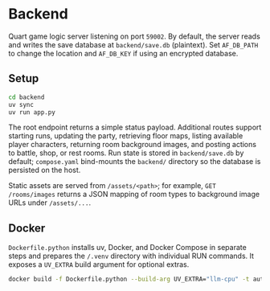 # Backend

Quart game logic server listening on port `59002`. By default, the server reads
and writes the save database at `backend/save.db` (plaintext). Set `AF_DB_PATH`
to change the location and `AF_DB_KEY` if using an encrypted database.

## Setup

```bash
cd backend
uv sync
uv run app.py
```

The root endpoint returns a simple status payload. Additional routes support
starting runs, updating the party, retrieving floor maps, listing available
player characters, returning room background images, and posting actions to
battle, shop, or rest rooms. Run state is stored in `backend/save.db` by
default; `compose.yaml` bind-mounts the `backend/` directory so the database is
persisted on the host.

Static assets are served from `/assets/<path>`; for example, `GET /rooms/images`
returns a JSON mapping of room types to background image URLs under `/assets/...`.

## Docker

`Dockerfile.python` installs uv, Docker, and Docker Compose in separate steps and prepares the `/.venv` directory with individual RUN commands. It exposes a `UV_EXTRA` build argument for optional extras.

```bash
docker build -f Dockerfile.python --build-arg UV_EXTRA="llm-cpu" -t autofighter-backend .
```
